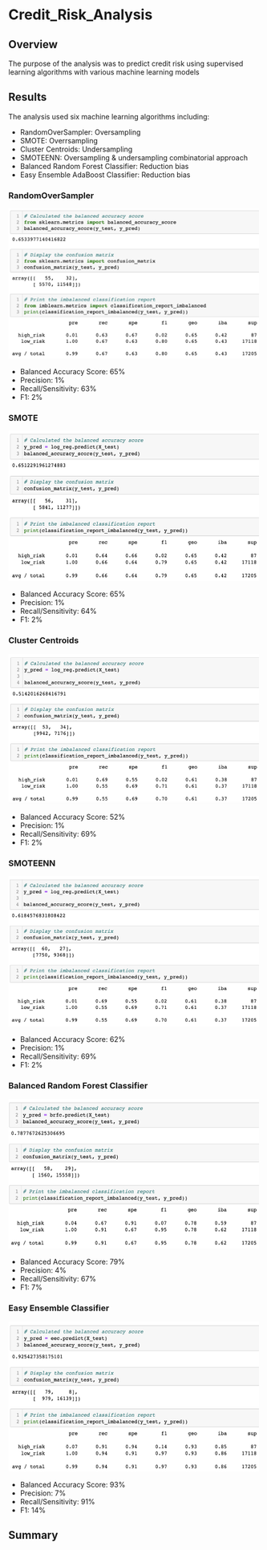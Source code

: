 # Credit_Risk_Analysis

## Overview
The purpose of the analysis was to predict credit risk using supervised learning algorithms with various machine learning models

## Results
The analysis used six machine learning algorithms including:<br>
- RandomOverSampler: Oversampling
- SMOTE: Overrsampling
- Cluster Centroids: Undersampling
- SMOTEENN: Oversampling & undersampling combinatorial approach
- Balanced Random Forest Classifier: Reduction bias
- Easy Ensemble AdaBoost Classifier: Reduction bias

### RandomOverSampler
<img src="https://github.com/ChrisBarton107/Credit_Risk_Analysis/blob/main/Resources/ROS.png" alt="drawing" height="300" width="500"/><br>
- Balanced Accuracy Score: 65%
- Precision: 1%
- Recall/Sensitivity: 63%
- F1: 2%

### SMOTE
<img src="https://github.com/ChrisBarton107/Credit_Risk_Analysis/blob/main/Resources/SMOTE.png" alt="drawing" height="300" width="500"/><br>
- Balanced Accuracy Score: 65%
- Precision: 1%
- Recall/Sensitivity: 64%
- F1: 2%

### Cluster Centroids
<img src="https://github.com/ChrisBarton107/Credit_Risk_Analysis/blob/main/Resources/ClusterCentroids.png" alt="drawing" height="300" width="500"/><br>
- Balanced Accuracy Score: 52%
- Precision: 1%
- Recall/Sensitivity: 69%
- F1: 2%

### SMOTEENN
<img src="https://github.com/ChrisBarton107/Credit_Risk_Analysis/blob/main/Resources/SMOTEENN.png" alt="drawing" height="300" width="500"/><br>
- Balanced Accuracy Score: 62%
- Precision: 1%
- Recall/Sensitivity: 69%
- F1: 2%

### Balanced Random Forest Classifier
<img src="https://github.com/ChrisBarton107/Credit_Risk_Analysis/blob/main/Resources/BRFC.png" alt="drawing" height="300" width="500"/><br>
- Balanced Accuracy Score: 79%
- Precision: 4%
- Recall/Sensitivity: 67%
- F1: 7%

### Easy Ensemble Classifier
<img src="https://github.com/ChrisBarton107/Credit_Risk_Analysis/blob/main/Resources/EEC.png" alt="drawing" height="300" width="500"/><br>
- Balanced Accuracy Score: 93%
- Precision: 7%
- Recall/Sensitivity: 91%
- F1: 14%

## Summary
